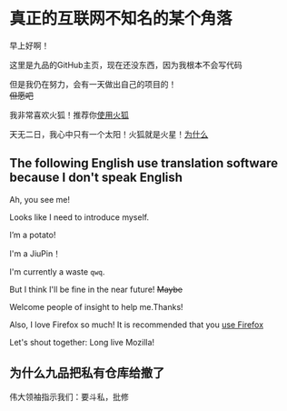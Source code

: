 # 真正的互联网不知名的某个角落

早上好啊！

这里是九品的GitHub主页，现在还没东西，因为我根本不会写代码

但是我仍在努力，会有一天做出自己的项目的！<br>
<del>但愿吧<del/>

我非常喜欢火狐！推荐你[使用火狐][1]
  
天无二日，我心中只有一个太阳！火狐就是火星！[为什么][2]

## The following English use translation software because I don't speak English

Ah, you see me!

Looks like I need to introduce myself.

I’m a potato!

I'm a JiuPin！

I'm currently a waste `qwq`. 

But I think I'll be fine in the near future! <del>Maybe<del/>

Welcome people of insight to help me.Thanks!

Also, I love Firefox so much! It is recommended that you [use Firefox][1]

Let's shout together: Long live Mozilla!

[1]: https://www.firefox.com/ "愣着干什么qwq？赶紧下载呀！"

[2]: https://mlmmlm-icu.github.io/t/topic/259.html "革！命！"
  
[3]: https://www.mozilla.org/zh-CN/firefox/features/independent/ "造！反！"

## 为什么九品把私有仓库给撤了
  
伟大领袖指示我们：要斗私，批修
